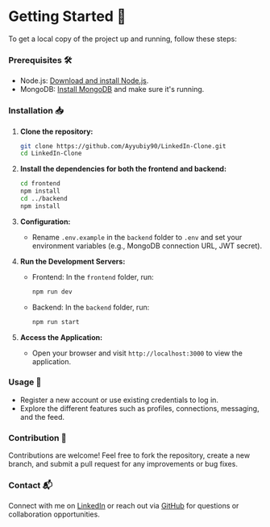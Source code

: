 # Getting Started 🚀

To get a local copy of the project up and running, follow these steps:

### Prerequisites 🛠️

- Node.js: [Download and install Node.js](https://nodejs.org/).
- MongoDB: [Install MongoDB](https://www.mongodb.com/try/download/community) and make sure it's running.

### Installation 📥

1. **Clone the repository:**
   ```bash
   git clone https://github.com/Ayyubiy90/LinkedIn-Clone.git
   cd LinkedIn-Clone
   ```

2. **Install the dependencies for both the frontend and backend:**
   ```bash
   cd frontend
   npm install
   cd ../backend
   npm install
   ```

3. **Configuration:**
   - Rename `.env.example` in the `backend` folder to `.env` and set your environment variables (e.g., MongoDB connection URL, JWT secret).

4. **Run the Development Servers:**
   - Frontend: In the `frontend` folder, run:
     ```bash
     npm run dev
     ```
   - Backend: In the `backend` folder, run:
     ```bash
     npm run start
     ```

5. **Access the Application:**
   - Open your browser and visit `http://localhost:3000` to view the application.

### Usage 📝

- Register a new account or use existing credentials to log in.
- Explore the different features such as profiles, connections, messaging, and the feed.

### Contribution 🤝

Contributions are welcome! Feel free to fork the repository, create a new branch, and submit a pull request for any improvements or bug fixes.

### Contact 📬

Connect with me on [LinkedIn](www.linkedin.com/in/abdullah-abdurazaq-2940b7260) or reach out via [GitHub](https://github.com/Ayyubiy90) for questions or collaboration opportunities.
